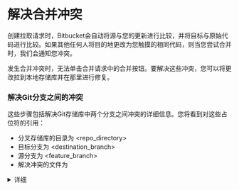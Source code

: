 # 解决合并冲突
创建拉取请求时，Bitbucket会自动将源与您的更新进行比较，并将目标与原始代码进行比较。如果其他任何人将目的地更改为您触摸的相同代码，则当您尝试合并时，我们会通知您冲突。

发生合并冲突时，无法单击合并请求中的合并按钮。要解决这些冲突，您可以将更改拉到本地存储库并在那里进行修复。

### 解决Git分支之间的冲突
这些步骤包括解决Git存储库中两个分支之间冲突的详细信息。您将看到对这些占位符的引用：
- 分叉存储库的目录为 <repo_directory>
- 目标分支为 <destination_branch>
- 源分支为 <feature_branch>
- 解决冲突的文件为 <filename>

<details>
  <summary>详细</summary>
  <div>
    <ol>
      <li>确保您在存储库目录中。<li>
      <li>sss</li>
    </ol>
  </div>
</details>
